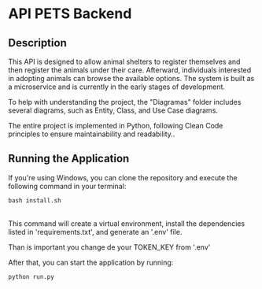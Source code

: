 # API PETS Backend

## Description

<p>This API is designed to allow animal shelters to register themselves and then register the animals under their care. 
  Afterward, individuals interested in adopting animals can browse the available options. 
  The system is built as a microservice and is currently in the early stages of development.

To help with understanding the project, the "Diagramas" folder includes several diagrams, such as Entity, Class, and Use Case diagrams.

The entire project is implemented in Python, following Clean Code principles to ensure maintainability and readability..</p>

## Running the Application

<p>If you're using Windows, you can clone the repository and execute the following command in your terminal:</p>
<code>bash install.sh</code>
<br>
<br>
<p>This command will create a virtual environment, install the dependencies listed in 'requirements.txt', and generate an '.env' file. 

Than is important you change de your TOKEN_KEY from '.env'

After that, you can start the application by running:</p>
<code>python run.py</code>
